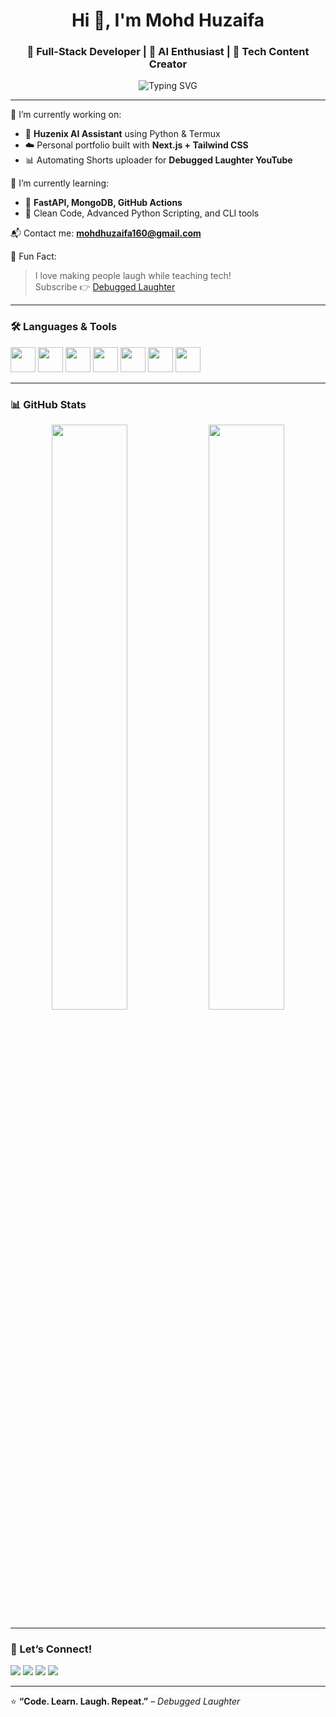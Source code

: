 <h1 align="center">Hi 👋, I'm Mohd Huzaifa</h1>
<h3 align="center">🚀 Full-Stack Developer | 🤖 AI Enthusiast | 🎯 Tech Content Creator</h3>

<p align="center">
  <img src="https://readme-typing-svg.demolab.com?font=Fira+Code&duration=3000&pause=1000&color=36BCF7&center=true&vCenter=true&multiline=true&width=600&lines=Building+Huzenix+AI+Assistant+with+Python+%26+Termux;Exploring+Next.js+%7C+Tailwind+CSS+%7C+FastAPI;Uploading+Programming+Memes+%40+Debugged+Laughter+YT+Channel;Let's+Connect+%F0%9F%92%AB" alt="Typing SVG" />
</p>

---

🔭 I’m currently working on:
- 🤖 **Huzenix AI Assistant** using Python & Termux
- ☁️ Personal portfolio built with **Next.js + Tailwind CSS**
- 📊 Automating Shorts uploader for **Debugged Laughter YouTube**

🌱 I’m currently learning:
- 🔧 **FastAPI, MongoDB, GitHub Actions**
- 🎯 Clean Code, Advanced Python Scripting, and CLI tools

📬 Contact me: **mohdhuzaifa160@gmail.com**

🎥 Fun Fact:
> I love making people laugh while teaching tech!  
> Subscribe 👉 [Debugged Laughter](https://youtube.com/@DebuggedLaughter)

---

### 🛠️ Languages & Tools
<p align="left">
  <img src="https://cdn.jsdelivr.net/gh/devicons/devicon/icons/javascript/javascript-original.svg" width="40"/>
  <img src="https://cdn.jsdelivr.net/gh/devicons/devicon/icons/python/python-original.svg" width="40"/>
  <img src="https://cdn.jsdelivr.net/gh/devicons/devicon/icons/html5/html5-original.svg" width="40"/>
  <img src="https://cdn.jsdelivr.net/gh/devicons/devicon/icons/css3/css3-original.svg" width="40"/>
  <img src="https://cdn.jsdelivr.net/gh/devicons/devicon/icons/firebase/firebase-plain.svg" width="40"/>
  <img src="https://cdn.jsdelivr.net/gh/devicons/devicon/icons/linux/linux-original.svg" width="40"/>
  <img src="https://cdn.jsdelivr.net/gh/devicons/devicon/icons/github/github-original.svg" width="40"/>
</p>

---

### 📊 GitHub Stats
<p align="center">
  <img src="https://github-readme-stats.vercel.app/api?username=MohdHuzaifa160&show_icons=true&theme=radical" width="49%" />
  <img src="https://github-readme-stats.vercel.app/api/top-langs/?username=MohdHuzaifa160&layout=compact&theme=radical" width="49%" />
</p>

---

### 🔗 Let’s Connect!
<p align="left">
  <a href="https://www.linkedin.com/in/mohd-huzaifa-it/" target="_blank"><img src="https://img.shields.io/badge/LinkedIn-blue?style=flat&logo=linkedin" /></a>
  <a href="mailto:mohdhuzaifa160@gmail.com"><img src="https://img.shields.io/badge/Gmail-red?style=flat&logo=gmail&logoColor=white" /></a>
  <a href="https://github.com/MohdHuzaifa160"><img src="https://img.shields.io/badge/GitHub-black?style=flat&logo=github" /></a>
  <a href="https://youtube.com/@DebuggedLaughter"><img src="https://img.shields.io/badge/Youtube-red?style=flat&logo=youtube" /></a>
</p>

---

⭐ **“Code. Learn. Laugh. Repeat.”** – *Debugged Laughter*
